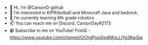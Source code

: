 - 👋 Hi, I’m @CarsonD-github
- 👀 I’m interested in KIPR/botball and Minecraft Java and bedrock.
- 🌱 I’m currently learning 6th grade robotics
- 📫 You can reach me on Discord. CarsonDay#2173
- 📹 Subscribe to me on YouTube! FireIQ - https://www.youtube.com/channel/UChgPjuoGp4MjxLLIYg3KwQw
<!---
CarsonD-github/CarsonD-github is a ✨ special ✨ repository because its `README.md` (this file) appears on your GitHub profile.
You can click the Preview link to take a look at your changes.
--->
